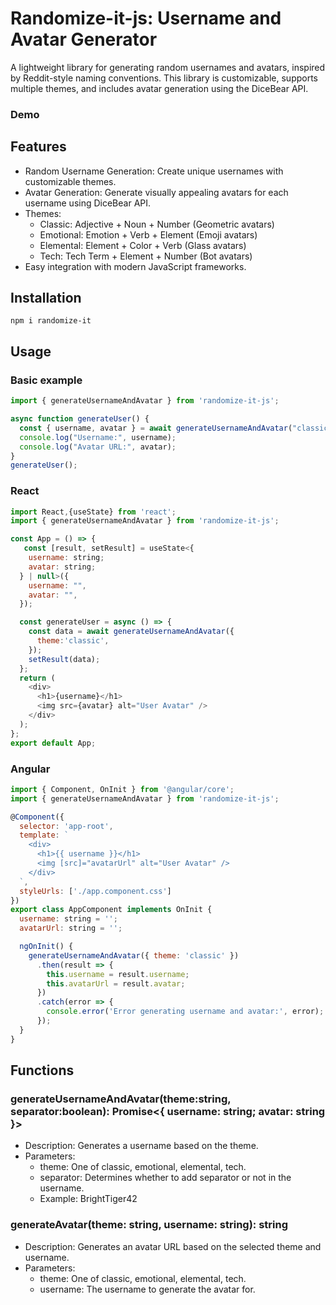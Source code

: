# Randomize-it-js: Username and Avatar Generator
A lightweight library for generating random usernames and avatars, inspired by Reddit-style naming conventions. This library is customizable, supports multiple themes, and includes avatar generation using the DiceBear API.

### Demo

## Features
- Random Username Generation: Create unique usernames with customizable themes.
- Avatar Generation: Generate visually appealing avatars for each username using DiceBear API.
- Themes:
  - Classic: Adjective + Noun + Number (Geometric avatars)
  - Emotional: Emotion + Verb + Element (Emoji avatars)
  - Elemental: Element + Color + Verb (Glass avatars)
  - Tech: Tech Term + Element + Number (Bot avatars)
- Easy integration with modern JavaScript frameworks.

## Installation
```
npm i randomize-it
```

## Usage
### Basic example
```javascript
import { generateUsernameAndAvatar } from 'randomize-it-js';

async function generateUser() {
  const { username, avatar } = await generateUsernameAndAvatar("classic");
  console.log("Username:", username);
  console.log("Avatar URL:", avatar);
}
generateUser();

```

### React
```javascript
import React,{useState} from 'react';
import { generateUsernameAndAvatar } from 'randomize-it-js';

const App = () => {
   const [result, setResult] = useState<{
    username: string;
    avatar: string;
  } | null>({
    username: "",
    avatar: "",
  });

  const generateUser = async () => {
    const data = await generateUsernameAndAvatar({
      theme:'classic',
    });
    setResult(data);
  };
  return (
    <div>
      <h1>{username}</h1>
      <img src={avatar} alt="User Avatar" />
    </div>
  );
};
export default App;

```

### Angular
```javascript
import { Component, OnInit } from '@angular/core';
import { generateUsernameAndAvatar } from 'randomize-it-js';

@Component({
  selector: 'app-root',
  template: `
    <div>
      <h1>{{ username }}</h1>
      <img [src]="avatarUrl" alt="User Avatar" />
    </div>
  `,
  styleUrls: ['./app.component.css']
})
export class AppComponent implements OnInit {
  username: string = '';
  avatarUrl: string = '';

  ngOnInit() {
    generateUsernameAndAvatar({ theme: 'classic' }) 
      .then(result => {
        this.username = result.username;
        this.avatarUrl = result.avatar;
      })
      .catch(error => {
        console.error('Error generating username and avatar:', error);
      });
  }
}

```

## Functions
### generateUsernameAndAvatar(theme:string, separator:boolean): Promise<{ username: string; avatar: string }>
- Description: Generates a username based on the theme.
- Parameters:
  - theme: One of classic, emotional, elemental, tech.
  - separator: Determines whether to add separator or not in the username.
  - Example: BrightTiger42
### generateAvatar(theme: string, username: string): string
- Description: Generates an avatar URL based on the selected theme and username.
- Parameters:
  - theme: One of classic, emotional, elemental, tech.
  - username: The username to generate the avatar for.                                                                             

